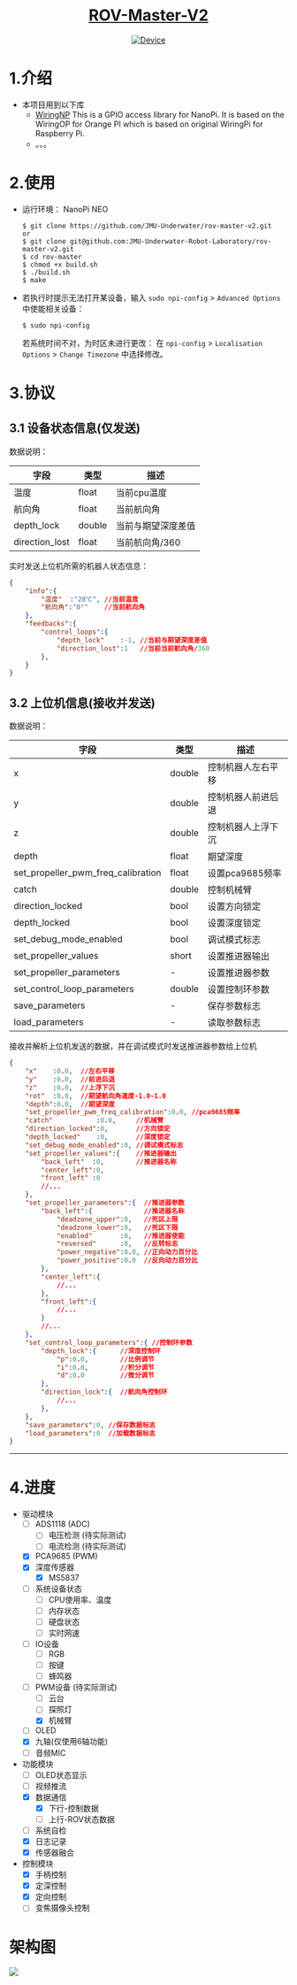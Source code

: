 <div align="center">
  <a href="https://github.com/JMU-Underwater/rov-master-v2"><img src="https://zengwangfa.oss-cn-shanghai.aliyuncs.com/rov/rovmaster(vector)1.png" alt=""></a>
  <a href="https://github.com/JMU-Underwater/rov-master-v2"><h1>ROV-Master-V2</h2></a>
</div>



<div align="center">
  <a href="http://wiki.friendlyarm.com/wiki/index.php/NanoPi_NEO_Core/zh"><img src="https://img.shields.io/badge/Device-Nanopi NEO Core-brigreen.svg?style=flat-square" alt="Device"></a>
</div>

# 1.介绍

- 本项目用到以下库
  - [WiringNP](https://github.com/friendlyarm/WiringNP) This is a GPIO access library for NanoPi. It is based on the WiringOP for Orange PI which is based on original WiringPi for Raspberry Pi.
  - 。。。

# 2.使用

- 运行环境： NanoPi NEO

  ```shell
  $ git clone https://github.com/JMU-Underwater/rov-master-v2.git
  or 
  $ git clone git@github.com:JMU-Underwater-Robot-Laboratory/rov-master-v2.git
  $ cd rov-master
  $ chmod +x build.sh
  $ ./build.sh
  $ make
  ```

- 若执行时提示无法打开某设备，输入 `sudo npi-config` > `Advanced Options` 中使能相关设备：

  ```shell
  $ sudo npi-config
  ```

  若系统时间不对，为时区未进行更改：
  在 `npi-config` > `Localisation Options` > `Change Timezone` 中选择修改。

# 3.协议

## 3.1 设备状态信息(仅发送)

数据说明：

| 字段           | 类型   | 描述               |
| -------------- | ------ | ------------------ |
| 温度           | float  | 当前cpu温度        |
| 航向角         | float  | 当前航向角         |
| depth_lock     | double | 当前与期望深度差值 |
| direction_lost | float  | 当前航向角/360     |

实时发送上位机所需的机器人状态信息：

```json
{
	"info":{  
		"温度"  :"28℃", //当前温度
		"航向角":"0°"    //当前航向角
	},
	"feedbacks":{
		"control_loops":{
			"depth_lock"    :-1, //当前与期望深度差值
			"direction_lost":1   //当前当前航向角/360
		},
	}
}
```

## 3.2 上位机信息(接收并发送)

数据说明：

| 字段                               | 类型   | 描述               |
| ---------------------------------- | ------ | ------------------ |
| x                                  | double | 控制机器人左右平移 |
| y                                  | double | 控制机器人前进后退 |
| z                                  | double | 控制机器人上浮下沉 |
| depth                              | float  | 期望深度           |
| set_propeller_pwm_freq_calibration | float  | 设置pca9685频率    |
| catch                              | double | 控制机械臂         |
| direction_locked                   | bool   | 设置方向锁定       |
| depth_locked                       | bool   | 设置深度锁定       |
| set_debug_mode_enabled             | bool   | 调试模式标志       |
| set_propeller_values               | short  | 设置推进器输出     |
| set_propeller_parameters           | -      | 设置推进器参数     |
| set_control_loop_parameters        | double | 设置控制环参数     |
| save_parameters                    | -      | 保存参数标志       |
| load_parameters                    | -      | 读取参数标志       |

接收并解析上位机发送的数据，并在调试模式时发送推进器参数给上位机

```json
{
	"x"    :0.0,  //左右平移
	"y"    :0.0,  //前进后退
	"z"    :0.0,  //上浮下沉
	"rot"  :0.0,  //期望航向角速度-1.0~1.0
	"depth":0.0,  //期望深度
	"set_propeller_pwm_freq_calibration":0.0, //pca9685频率
	"catch"           :0.0,     //机械臂
	"direction_locked":0,       //方向锁定
	"depth_locked"    :0,       //深度锁定
	"set_debug_mode_enabled":0, //调试模式标志
	"set_propeller_values":{    //推进器输出
		"back_left"  :0,        //推进器名称
		"center_left":0,   
		"front_left" :0    
		//...
	},
	"set_propeller_parameters":{  //推进器参数
		"back_left":{             //推进器名称
			"deadzone_upper":0,   //死区上限
			"deadzone_lower":0,   //死区下限
			"enabled"       :0,   //推进器使能
			"reversed"      :0,   //反转标志
			"power_negative":0.0, //正向动力百分比
			"power_positive":0.0  //反向动力百分比
		},
		"center_left":{
			//...
		},
		"front_left":{ 
			//...
		}
		//...
	},
	"set_control_loop_parameters":{ //控制环参数
		"depth_lock":{      //深度控制环
			"p":0.0,        //比例调节
			"i":0.0,        //积分调节
			"d":0.0         //微分调节
		},
		"direction_lock":{  //航向角控制环
			//...
		},
	},
	"save_parameters":0, //保存数据标志
	"load_parameters":0  //加载数据标志
}
```

---
#    4.进度
- 驱动模块
	- [ ] ADS1118 (ADC)
		- [ ] 电压检测 (待实际测试)
		- [ ] 电流检测 (待实际测试)
	- [x] PCA9685 (PWM)
	- [x] 深度传感器
		- [x] MS5837
	- [ ] 系统设备状态
		- [ ] CPU使用率、温度
		- [ ] 内存状态
		- [ ] 硬盘状态
		- [ ] 实时网速
	- [ ] IO设备
		- [ ] RGB
		- [ ] 按键
		- [ ] 蜂鸣器
	- [ ] PWM设备 (待实际测试)
		- [ ] 云台
		- [ ] 探照灯
		- [x] 机械臂
	- [ ] OLED
	- [x] 九轴(仅使用6轴功能)
	- [ ] 音频MIC
- 功能模块
	- [ ] OLED状态显示
	- [ ] 视频推流
	- [x] 数据通信
		- [x] 下行-控制数据
		- [ ] 上行-ROV状态数据
	- [ ] 系统自检
	- [x] 日志记录
	- [x] 传感器融合
- 控制模块
	- [x] 手柄控制 
	- [x] 定深控制
	- [x] 定向控制
	- [ ] 变焦摄像头控制
# 架构图

![](Pngs/mind.png)

